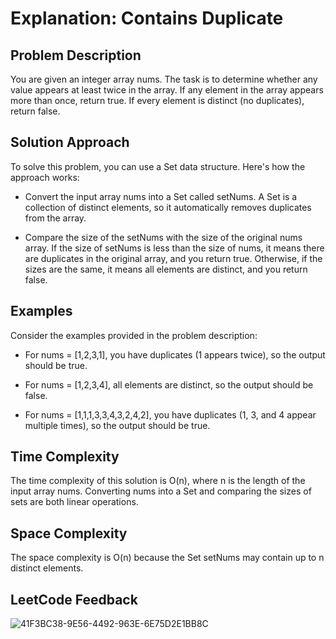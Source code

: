 # Explanation: Contains Duplicate

## Problem Description
You are given an integer array nums. The task is to determine whether any value appears at least twice in the array. If any element in the array appears more than once, return true. If every element is distinct (no duplicates), return false.

## Solution Approach
To solve this problem, you can use a Set data structure. Here's how the approach works:

- Convert the input array nums into a Set called setNums. A Set is a collection of distinct elements, so it automatically removes duplicates from the array.

- Compare the size of the setNums with the size of the original nums array. If the size of setNums is less than the size of nums, it means there are duplicates in the original array, and you return true. Otherwise, if the sizes are the same, it means all elements are distinct, and you return false.

## Examples
Consider the examples provided in the problem description:

- For nums = [1,2,3,1], you have duplicates (1 appears twice), so the output should be true.

- For nums = [1,2,3,4], all elements are distinct, so the output should be false.

- For nums = [1,1,1,3,3,4,3,2,4,2], you have duplicates (1, 3, and 4 appear multiple times), so the output should be true.

## Time Complexity
The time complexity of this solution is O(n), where n is the length of the input array nums. Converting nums into a Set and comparing the sizes of sets are both linear operations.

## Space Complexity
The space complexity is O(n) because the Set setNums may contain up to n distinct elements.

## LeetCode Feedback
![41F3BC38-9E56-4492-963E-6E75D2E1BB8C](https://github.com/guilhermemello07/LeetCode-Swift/assets/72673965/be53b7a9-3d07-4e8d-915d-174386ccbb38)

